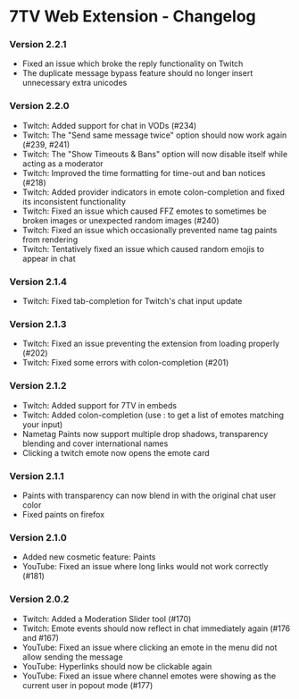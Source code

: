 # 7TV Web Extension - Changelog

### Version 2.2.1

- Fixed an issue which broke the reply functionality on Twitch
- The duplicate message bypass feature should no longer insert unnecessary extra unicodes 

### Version 2.2.0

- Twitch: Added support for chat in VODs (#234)
- Twitch: The "Send same message twice" option should now work again (#239, #241)
- Twitch: The "Show Timeouts & Bans" option will now disable itself while acting as a moderator
- Twitch: Improved the time formatting for time-out and ban notices (#218)
- Twitch: Added provider indicators in emote colon-completion and fixed its inconsistent functionality
- Twitch: Fixed an issue which caused FFZ emotes to sometimes be broken images or unexpected random images (#240)
- Twitch: Fixed an issue which occasionally prevented name tag paints from rendering
- Twitch: Tentatively fixed an issue which caused random emojis to appear in chat

### Version 2.1.4

- Twitch: Fixed tab-completion for Twitch's chat input update

### Version 2.1.3

- Twitch: Fixed an issue preventing the extension from loading properly (#202)
- Twitch: Fixed some errors with colon-completion (#201)

### Version 2.1.2

- Twitch: Added support for 7TV in embeds
- Twitch: Added colon-completion (use : to get a list of emotes matching your input)
- Nametag Paints now support multiple drop shadows, transparency blending and cover international names
- Clicking a twitch emote now opens the emote card

### Version 2.1.1

- Paints with transparency can now blend in with the original chat user color
- Fixed paints on firefox

### Version 2.1.0

- Added new cosmetic feature: Paints
- YouTube: Fixed an issue where long links would not work correctly (#181)

### Version 2.0.2

- Twitch: Added a Moderation Slider tool (#170)
- Twitch: Emote events should now reflect in chat immediately again (#176 and #167)
- YouTube: Fixed an issue where clicking an emote in the menu did not allow sending the message
- YouTube: Hyperlinks should now be clickable again
- YouTube: Fixed an issue where channel emotes were showing as the current user in popout mode (#177)
